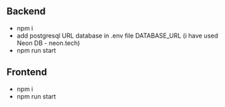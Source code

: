 ## Backend

- npm i
- add postgresql URL database in .env file DATABASE_URL
  (i have used Neon DB - neon.tech)
- npm run start

## Frontend

- npm i
- npm run start
